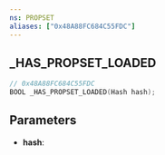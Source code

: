 ```yaml
---
ns: PROPSET
aliases: ["0x48A88FC684C55FDC"]
---
```

## _HAS_PROPSET_LOADED

```c
// 0x48A88FC684C55FDC
BOOL _HAS_PROPSET_LOADED(Hash hash);
```

## Parameters
* **hash**:
